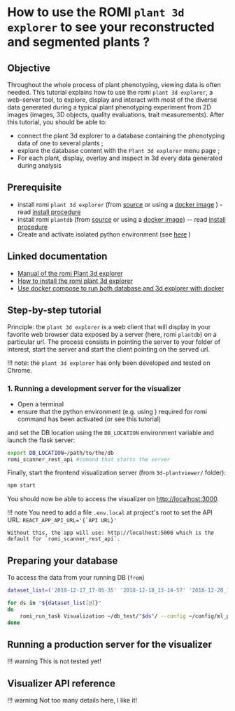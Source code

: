 How to use the ROMI `plant 3d explorer` to see your reconstructed and segmented plants ?
================================

## Objective
Throughout the whole process of plant phenotyping, viewing data is often needed.
This tutorial explains how to use the romi `plant 3d explorer`, a web-server tool, to explore, display and interact with most of the diverse data generated during a typical plant phenotyping experiment from 2D images (images, 3D objects, quality evaluations, trait measurements).
After this tutorial, you should be able to:
* connect the plant 3d explorer to a database containing the phenotyping data of one to several plants ;
* explore the database content with the `Plant 3d explorer` menu page ;
* For each plant, display, overlay and inspect in 3d every data generated during analysis

## Prerequisite 
* install romi `plant 3d explorer` (from [source](https://github.com/romi/3d-plantviewer) or using a [docker image](../docker/plantviewer_docker.md) ) - read [install procedure](../install/plant3dexplorer_setup.md) 
* install romi `plantdb` (from [source](https://github.com/romi/romidata) or using a [docker image](../docker/romidb_docker.md)) -- read [install procedure](../install/romidb_setup.md)
* Create and activate isolated python environment (see [here](/docs/Scanner/install/create_env.md) )
  
## Linked documentation
* [Manual of the romi Plant 3d explorer](tobedone)
* [How to install the romi plant 3d explorer](tobedone)
* [Use docker compose to run both database and 3d explorer with docker](../docker/docker_compose.md)

## Step-by-step tutorial
Principle: the `plant 3d explorer` is a web client that will display in your favorite web browser data exposed by a server (here, romi `plantdb`) on a particular url. The process consists in pointing the server to your folder of interest, start the server and start the client pointing on the served url. 

!!! note: the `plant 3d explorer` has only been developed and tested on Chrome.

### 1. Running a development server for the visualizer

- Open a terminal 
- ensure that the python environment (e.g. using ) required for romi command has been activated (or see this tutorial)

and set the DB location using the `DB_LOCATION` environment variable and launch the flask server:
```bash
export DB_LOCATION=/path/to/the/db
romi_scanner_rest_api #comand that starts the server
```
Finally, start the frontend visualization server (from `3d-plantviewer/` folder):
```bash
npm start
```
You should now be able to access the visualizer on [http://localhost:3000](http://localhost:3000).

!!! note
    You need to add a file `.env.local` at project's root to set the API URL:
    ```REACT_APP_API_URL='{`API URL}'```

    Without this, the app will use: http://localhost:5000 which is the default for `romi_scanner_rest_api`.

## Preparing your database
To access the data from your running DB (`` from ``)
```bash
dataset_list=('2018-12-17_17-05-35' '2018-12-18_13-14-57' '2018-12-20_13-21-24' '2019-01-29_16-56-01' '2019-02-01_10-56-34')

for ds in "${dataset_list[@]}"
do 
    romi_run_task Visualization ~/db_test/"$ds"/ --config ~/config/ml_pipe_real_2.toml --local-scheduler
done
```


## Running a production server for the visualizer

!!! warning
    This is not tested yet!


## Visualizer API reference

!!! warning
    Not too many details here, I like it! 